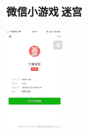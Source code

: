 # 微信小游戏 迷宫

## <img src="https://github.com/hokitlee/wx_maze_game/blob/master/introduce/bigpigmaze.gif" width="30%" height="30%" />